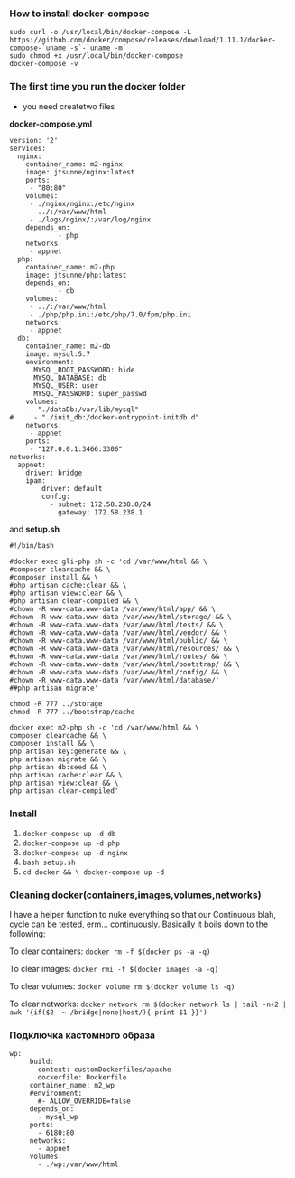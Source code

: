 ### How to install docker-compose
```
sudo curl -o /usr/local/bin/docker-compose -L https://github.com/docker/compose/releases/download/1.11.1/docker-compose-`uname -s`-`uname -m`
sudo chmod +x /usr/local/bin/docker-compose
docker-compose -v
```

### The first time you run the docker folder
+ you need createtwo files

**docker-compose.yml**
```
version: '2'
services:
  nginx:
    container_name: m2-nginx
    image: jtsunne/nginx:latest
    ports:
     - "80:80"
    volumes:
     - ./nginx/nginx:/etc/nginx
     - ../:/var/www/html
     - ./logs/nginx/:/var/log/nginx
    depends_on:
            - php
    networks:
     - appnet
  php:
    container_name: m2-php
    image: jtsunne/php:latest
    depends_on:
            - db
    volumes:
     - ../:/var/www/html
     - ./php/php.ini:/etc/php/7.0/fpm/php.ini
    networks:
     - appnet
  db:
    container_name: m2-db
    image: mysql:5.7
    environment:
      MYSQL_ROOT_PASSWORD: hide
      MYSQL_DATABASE: db
      MYSQL_USER: user
      MYSQL_PASSWORD: super_passwd
    volumes:
     - "./dataDb:/var/lib/mysql"
#     - "./init_db:/docker-entrypoint-initdb.d"
    networks:
     - appnet
    ports:
     - "127.0.0.1:3466:3306"
networks:
  appnet:
    driver: bridge
    ipam:
        driver: default
        config:
          - subnet: 172.58.238.0/24
            gateway: 172.58.238.1
```
and
**setup.sh**
```
#!/bin/bash

#docker exec gli-php sh -c 'cd /var/www/html && \
#composer clearcache && \
#composer install && \
#php artisan cache:clear && \
#php artisan view:clear && \
#php artisan clear-compiled && \
#chown -R www-data.www-data /var/www/html/app/ && \
#chown -R www-data.www-data /var/www/html/storage/ && \
#chown -R www-data.www-data /var/www/html/tests/ && \
#chown -R www-data.www-data /var/www/html/vendor/ && \
#chown -R www-data.www-data /var/www/html/public/ && \
#chown -R www-data.www-data /var/www/html/resources/ && \
#chown -R www-data.www-data /var/www/html/routes/ && \
#chown -R www-data.www-data /var/www/html/bootstrap/ && \
#chown -R www-data.www-data /var/www/html/config/ && \
#chown -R www-data.www-data /var/www/html/database/'
##php artisan migrate'

chmod -R 777 ../storage
chmod -R 777 ../bootstrap/cache

docker exec m2-php sh -c 'cd /var/www/html && \
composer clearcache && \
composer install && \
php artisan key:generate && \
php artisan migrate && \
php artisan db:seed && \
php artisan cache:clear && \
php artisan view:clear && \
php artisan clear-compiled'
```
### Install
1. ```docker-compose up -d db```
2. ```docker-compose up -d php```
3. ```docker-compose up -d nginx```
4. ```bash setup.sh```
5. ```cd docker && \ docker-compose up -d```

### Cleaning docker(containers,images,volumes,networks)
I have a helper function to nuke everything so that our Continuous blah, cycle can be tested, erm... continuously. Basically it boils down to the following:

To clear containers:
```docker rm -f $(docker ps -a -q)```

To clear images:
```docker rmi -f $(docker images -a -q)```

To clear volumes:
```docker volume rm $(docker volume ls -q)```

To clear networks:
```docker network rm $(docker network ls | tail -n+2 | awk '{if($2 !~ /bridge|none|host/){ print $1 }}')```


### Подключка кастомного образа
```
wp:
     build:
       context: customDockerfiles/apache
       dockerfile: Dockerfile
     container_name: m2_wp
     #environment:
       #- ALLOW_OVERRIDE=false
     depends_on:
       - mysql_wp
     ports:
       - 6180:80
     networks:
       - appnet
     volumes:
       - ./wp:/var/www/html
```
